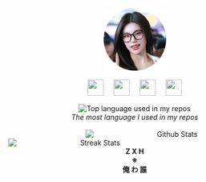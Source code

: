 <p align="center">
    <a href="https://www.google.com/search?q=Yeji+ITZY" target="_blank">
        <img width="125" src="bunder.png" alt="logo" />
    </a>
</p>
<p align="center">
    <a href="https://t.me/ZxhCarkecor"><img height="32" width="32" src="https://cdn.simpleicons.org/telegram/black/white"/></a>&nbsp;&nbsp;&nbsp;&nbsp;&nbsp;<a href="https://wa.me/6285141022754?text=GTHB"><img height="32" width="32" src="https://cdn.simpleicons.org/whatsapp/black/white"/></a>&nbsp;&nbsp;&nbsp;&nbsp;&nbsp;<a href="https://www.facebook.com/mohammad.zakaria.982292"><img height="32" width="32" src="https://cdn.simpleicons.org/facebook/black/white"/></a>&nbsp;&nbsp;&nbsp;&nbsp;&nbsp;<a href="https://instagram.com/zaka_pisang"><img height="32" width="32" src="https://cdn.simpleicons.org/instagram/black/white"/></a>
    <br>
</p>

<div align="center">
    <img width="" src="https://github-readme-stats.vercel.app/api/top-langs/?username=zakacumalaka&theme=dark&layout=compact&hide_title=1&card_width=300" alt="Top language used in my repos" />
    <br>
    <i>The most language I used in my repos</i>
    <br>
    <br>
    <img width="350" align="right" src="https://github-readme-stats-ouuan.vercel.app/api?username=zakacumalaka&theme=dark&show_icons=true" alt="Github Stats">
    &nbsp;&nbsp;&nbsp;&nbsp;&nbsp;
    <img width="350" align="left" src="http://github-readme-streak-stats.herokuapp.com?user=zakacumalaka&theme=dark" alt="Streak Stats"/>
    <br>
</div>
<div align="center">
    <strong><br>Z X H<br>※<br>俺 わ 誰</strong>
</div>